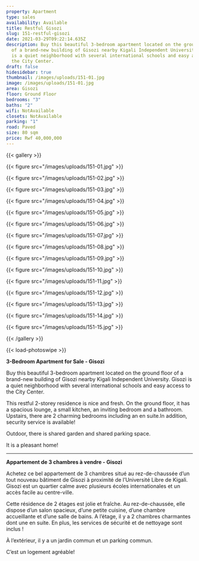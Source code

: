 ```yaml
---
property: Apartment
type: sales
availability: Available
title: Restful Gisozi
slug: 151-restful-gisozi
date: 2021-03-29T09:22:14.635Z
description: Buy this beautiful 3-bedroom apartment located on the ground floor
  of a brand-new building of Gisozi nearby Kigali Independent University. Gisozi
  is a quiet neighborhood with several international schools and easy access to
  the City Center.
draft: false
hidesidebar: true
thumbnail: /images/uploads/151-01.jpg
image: /images/uploads/151-01.jpg
area: Gisozi
floor: Ground Floor
bedrooms: "3"
baths: "2"
wifi: NotAvailable
closets: NotAvailable
parking: "1"
road: Paved
size: 80 sqm
price: Rwf 40,000,000
---
```

{{< gallery >}}

{{< figure src="/images/uploads/151-01.jpg" >}}

{{< figure src="/images/uploads/151-02.jpg" >}}

{{< figure src="/images/uploads/151-03.jpg" >}}

{{< figure src="/images/uploads/151-04.jpg" >}}

{{< figure src="/images/uploads/151-05.jpg" >}}

{{< figure src="/images/uploads/151-06.jpg" >}}

{{< figure src="/images/uploads/151-07.jpg" >}}

{{< figure src="/images/uploads/151-08.jpg" >}}

{{< figure src="/images/uploads/151-09.jpg" >}}

{{< figure src="/images/uploads/151-10.jpg" >}}

{{< figure src="/images/uploads/151-11.jpg" >}}

{{< figure src="/images/uploads/151-12.jpg" >}}

{{< figure src="/images/uploads/151-13.jpg" >}}

{{< figure src="/images/uploads/151-14.jpg" >}}

{{< figure src="/images/uploads/151-15.jpg" >}}

{{< /gallery >}}

{{< load-photoswipe >}}



**3-Bedroom Apartment for Sale - Gisozi**

Buy this beautiful 3-bedroom apartment located on the ground floor of a brand-new building of Gisozi nearby Kigali Independent University. Gisozi is a quiet neighborhood with several international schools and easy access to the City Center.

This restful 2-storey residence is nice and fresh. On the ground floor, it has a spacious lounge, a small kitchen, an inviting bedroom and a bathroom. Upstairs, there are 2 charming bedrooms including an en suite.In addition, security service is available!

Outdoor, there is shared garden and shared parking space.

It is a pleasant home!

---

**Appartement de 3 chambres à vendre - Gisozi**

Achetez ce bel appartement de 3 chambres situé au rez-de-chaussée d’un tout nouveau bâtiment de Gisozi à proximité de l’Université Libre de Kigali. Gisozi est un quartier calme avec plusieurs écoles internationales et un accès facile au centre-ville.

Cette résidence de 2 étages est jolie et fraîche. Au rez-de-chaussée, elle dispose d’un salon spacieux, d’une petite cuisine, d’une chambre accueillante et d’une salle de bains. A l’étage, il y a 2 chambres charmantes dont une en suite. En plus, les services de sécurité et de nettoyage sont inclus !

À l’extérieur, il y a un jardin commun et un parking commun.

C’est un logement agréable!